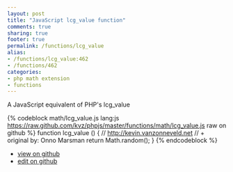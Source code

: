 ```yaml
---
layout: post
title: "JavaScript lcg_value function"
comments: true
sharing: true
footer: true
permalink: /functions/lcg_value
alias:
- /functions/lcg_value:462
- /functions/462
categories:
- php math extension
- functions
---
```

A JavaScript equivalent of PHP's lcg_value

<!-- more -->

{% codeblock math/lcg_value.js lang:js https://raw.github.com/kvz/phpjs/master/functions/math/lcg_value.js raw on github %}
function lcg_value () {
    // http://kevin.vanzonneveld.net
    // +   original by: Onno Marsman
    return Math.random();
}
{% endcodeblock %}

 - [view on github](https://github.com/kvz/phpjs/blob/master/functions/math/lcg_value.js)
 - [edit on github](https://github.com/kvz/phpjs/edit/master/functions/math/lcg_value.js)

